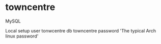 # towncentre

MySQL

Local setup
user tonwcentre
db towncentre
password 'The typical Arch linux password'
